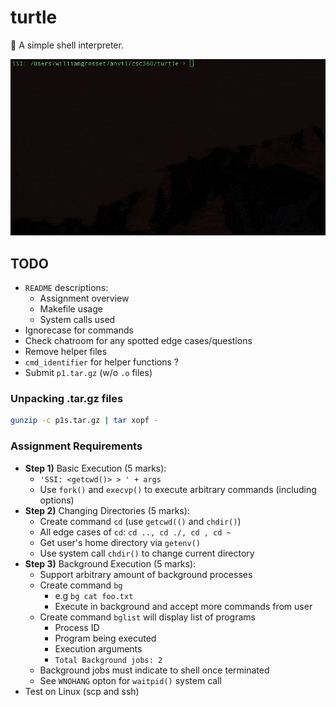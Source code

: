 # turtle
:turtle: A simple shell interpreter.

![alt text](https://github.com/williamgrosset/turtle/blob/master/example.gif "Shell")

## TODO
+ `README` descriptions:
  + Assignment overview
  + Makefile usage
  + System calls used
+ Ignorecase for commands
+ Check chatroom for any spotted edge cases/questions
+ Remove helper files
+ `cmd_identifier` for helper functions ?
+ Submit `p1.tar.gz` (w/o `.o` files)

### Unpacking .tar.gz files
```bash
gunzip -c p1s.tar.gz | tar xopf -
```

### Assignment Requirements
+ **Step 1)** Basic Execution (5 marks):
  + `'SSI: <getcwd()> > ' + args`
  + Use `fork()` and `execvp()` to execute arbitrary commands (including options)
+ **Step 2)** Changing Directories (5 marks):
  + Create command `cd` (use `getcwd(()` and `chdir()`)
  + All edge cases of `cd`: `cd .., cd ./, cd , cd ~`
  + Get user's home directory via `getenv()`
  + Use system call `chdir()` to change current directory
+ **Step 3)** Background Execution (5 marks):
  + Support arbitrary amount of background processes
  + Create command `bg`
    + e.g `bg cat foo.txt`
    + Execute in background and accept more commands from user
  + Create command `bglist` will display list of programs
    + Process ID
    + Program being executed
    + Execution arguments
    + `Total Background jobs: 2`
  + Background jobs must indicate to shell once terminated
  + See `WNOHANG` opton for `waitpid()` system call
+ Test on Linux (scp and ssh)
